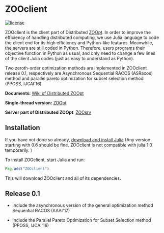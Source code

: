 # ZOOclient

[![license](https://img.shields.io/github/license/mashape/apistatus.svg?maxAge=2592000)](https://github.com/eyounx/ZOOjl/blob/master/LICENSE)

ZOOclient is the client part of Distributed [ZOOpt](https://github.com/eyounx/ZOOpt). In order to improve the efficiency of handling distributed computing, we use Julia language to code the client end for its high efficiency and Python-like features. Meanwhile, the servers are still coded in Python. Therefore, users programs their objective function in Python as usual, and only need to change a few lines of the client Julia codes (just as easy to understand as Python). 

Two  zeroth-order optimization methods are implemented in ZOOclient release 0.1, respectively are Asynchronous Sequential RACOS  (ASRacos) method and parallel pareto optimization for subset selection method (PPOSS, IJCAI'16)

**Documents:** [Wiki of Distributed ZOOpt](https://github.com/eyounx/ZOOpt/wiki/Tutorial-of-Distributed-ZOOpt)

**Single-thread version:** [ZOOpt](https://github.com/eyounx/ZOOpt)

**Server part of Distributed ZOOpt**: [ZOOsrv](https://github.com/eyounx/ZOOsrv)

## Installation

If you have not done so already, [download and install Julia](http://julialang.org/downloads/) (Any version starting with 0.6 should be fine.  ZOOclient is not compatible with julia 1.0 temporarily. )

To install ZOOclient, start Julia and run:

```julia
Pkg.add("ZOOclient")
```

This will download ZOOclient and all of its dependencies.

## Release 0.1

* Include the asynchronous version of the general optimization method Sequential RACOS (AAAI'17)
* Include the Parallel Pareto Optimization for Subset Selection  method (PPOSS, IJCAI'16)

  ​			
  ​		
  ​	
